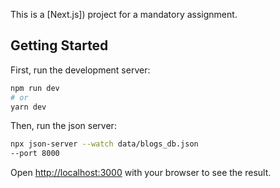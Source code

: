 This is a [Next.js]) project for a mandatory assignment.

## Getting Started

First, run the development server:

```bash
npm run dev
# or
yarn dev
```

Then, run the json server:

```bash
npx json-server --watch data/blogs_db.json
--port 8000
```

Open [http://localhost:3000](http://localhost:3000) with your browser to see the result.
